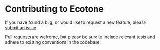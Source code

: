 # Contributing to Ecotone

If you have found a bug, or would like to request a new feature, please [submit an issue](https://github.com/osu-cascades/ecotone-web/issues).

Pull requests are welcome, but please be sure to include relevant tests and adhere to existing conventions in the codebase.
